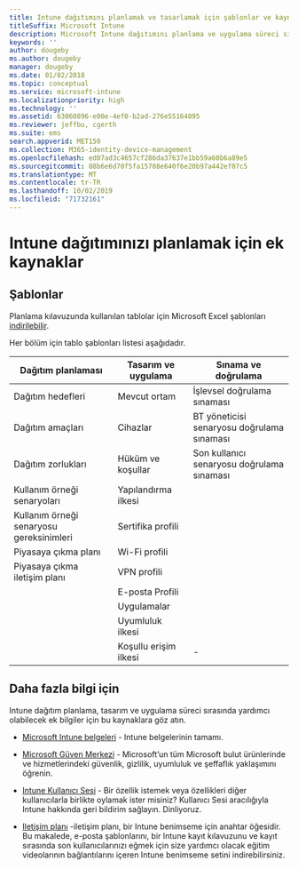 ```yaml
---
title: Intune dağıtımını planlamak ve tasarlamak için şablonlar ve kaynaklar
titleSuffix: Microsoft Intune
description: Microsoft Intune dağıtımını planlama ve uygulama süreci sırasında yardımcı olabilecek planlama şablonları ve ek Intune bilgileri için bağlantılar.
keywords: ''
author: dougeby
ms.author: dougeby
manager: dougeby
ms.date: 01/02/2018
ms.topic: conceptual
ms.service: microsoft-intune
ms.localizationpriority: high
ms.technology: ''
ms.assetid: 63060896-e00e-4ef0-b2ad-276e55164895
ms.reviewer: jeffbu, cgerth
ms.suite: ems
search.appverid: MET150
ms.collection: M365-identity-device-management
ms.openlocfilehash: ed07ad3c4657cf286da37637e1bb59a60b6a89e5
ms.sourcegitcommit: 88b6e6d70f5fa15708e640f6e20b97a442ef07c5
ms.translationtype: MT
ms.contentlocale: tr-TR
ms.lasthandoff: 10/02/2019
ms.locfileid: "71732161"
---
```

# <a name="additional-resources-for-planning-your-intune-deployment"></a>Intune dağıtımınızı planlamak için ek kaynaklar

## <a name="templates"></a>Şablonlar

Planlama kılavuzunda kullanılan tablolar için Microsoft Excel şablonları [indirilebilir](https://gallery.technet.microsoft.com/Intune-deployment-planning-fae156c2?redir=0).

Her bölüm için tablo şablonları listesi aşağıdadır.

|Dağıtım planlaması  |Tasarım ve uygulama   |Sınama ve doğrulama |
|-----|----- |------|
| Dağıtım hedefleri |Mevcut ortam|İşlevsel doğrulama sınaması|
| Dağıtım amaçları |Cihazlar|BT yöneticisi senaryosu doğrulama sınaması|
| Dağıtım zorlukları |Hüküm ve koşullar|Son kullanıcı senaryosu doğrulama sınaması|
| Kullanım örneği senaryoları |Yapılandırma ilkesi| |
| Kullanım örneği senaryosu gereksinimleri |Sertifika profili| |
| Piyasaya çıkma planı |Wi-Fi profili| |
| Piyasaya çıkma iletişim planı|VPN profili| |
| |  E-posta Profili | |
| | Uygulamalar | |
| | Uyumluluk ilkesi | |
| | Koşullu erişim ilkesi|-|

## <a name="further-reading"></a>Daha fazla bilgi için

Intune dağıtım planlama, tasarım ve uygulama süreci sırasında yardımcı olabilecek ek bilgiler için bu kaynaklara göz atın.

- [Microsoft Intune belgeleri](http://docs.microsoft.com/intune/) - Intune belgelerinin tamamı.

- [Microsoft Güven Merkezi](https://www.microsoft.com/TrustCenter) - Microsoft’un tüm Microsoft bulut ürünlerinde ve hizmetlerindeki güvenlik, gizlilik, uyumluluk ve şeffaflık yaklaşımını öğrenin.

- [Intune Kullanıcı Sesi](https://microsoftintune.uservoice.com/) - Bir özellik istemek veya özellikleri diğer kullanıcılarla birlikte oylamak ister misiniz? Kullanıcı Sesi aracılığıyla Intune hakkında geri bildirim sağlayın. Dinliyoruz.

- [Iletişim planı](../migration-guide-communication-plan.md) -iletişim planı, bir Intune benimseme için anahtar öğesidir. Bu makalede, e-posta şablonlarını, bir Intune kayıt kılavuzunu ve kayıt sırasında son kullanıcılarınızı eğmek için size yardımcı olacak eğitim videolarının bağlantılarını içeren Intune benimseme setini indirebilirsiniz.
